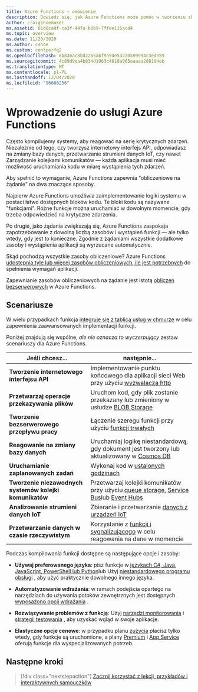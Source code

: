 ```yaml
---
title: Azure Functions — omówienie
description: Dowiedz się, jak Azure Functions może pomóc w tworzeniu skalowalnych aplikacji bezserwerowych.
author: craigshoemaker
ms.assetid: 01d6ca9f-ca3f-44fa-b0b9-7ffee115acd4
ms.topic: overview
ms.date: 11/20/2020
ms.author: cshoe
ms.custom: contperfq2
ms.openlocfilehash: 8b836ac8bd2255abf9a94e532a0599994c3ede89
ms.sourcegitcommit: 4c89d9ea4b834d1963c4818a965eaaaa288194eb
ms.translationtype: MT
ms.contentlocale: pl-PL
ms.lasthandoff: 12/04/2020
ms.locfileid: "96608256"
---
```

# <a name="introduction-to-azure-functions"></a>Wprowadzenie do usługi Azure Functions

Często kompilujemy systemy, aby reagować na serię krytycznych zdarzeń. Niezależnie od tego, czy tworzysz internetowy interfejs API, odpowiadasz na zmiany bazy danych, przetwarzanie strumieni danych IoT, czy nawet Zarządzanie kolejkami komunikatów — każda aplikacja musi mieć możliwość uruchamiania kodu w miarę wystąpienia tych zdarzeń.

Aby spełnić to wymaganie, Azure Functions zapewnia "obliczeniowe na żądanie" na dwa znaczące sposoby.

Najpierw Azure Functions umożliwia zaimplementowanie logiki systemu w postaci łatwo dostępnych bloków kodu. Te bloki kodu są nazywane "funkcjami". Różne funkcje można uruchamiać w dowolnym momencie, gdy trzeba odpowiedzieć na krytyczne zdarzenia.

Po drugie, jako żądania zwiększają się, Azure Functions zaspokaja zapotrzebowanie z dowolną liczbą zasobów i wystąpień funkcji — ale tylko wtedy, gdy jest to konieczne. Zgodnie z żądaniami wszystkie dodatkowe zasoby i wystąpienia aplikacji są wyrzucane automatycznie.

Skąd pochodzą wszystkie zasoby obliczeniowe? Azure Functions [udostępnia tyle lub więcej zasobów obliczeniowych, ile jest potrzebnych](./functions-scale.md) do spełnienia wymagań aplikacji.

Zapewnianie zasobów obliczeniowych na żądanie jest istotą [obliczeń bezserwerowych](https://azure.microsoft.com/solutions/serverless/) w Azure Functions.

## <a name="scenarios"></a>Scenariusze

W wielu przypadkach funkcja [integruje się z tablicą usług w chmurze](./functions-triggers-bindings.md) w celu zapewnienia zaawansowanych implementacji funkcji.

Poniżej znajdują się wspólne, _ale nie oznacza to wyczerpujący_ zestaw scenariuszy dla Azure Functions.

| Jeśli chcesz... | następnie... |
| --- | --- |
| **Tworzenie internetowego interfejsu API** | Implementowanie punktu końcowego dla aplikacji sieci Web przy użyciu [wyzwalacza http](./functions-bindings-http-webhook.md) |
| **Przetwarzaj operacje przekazywania plików** | Uruchom kod, gdy plik zostanie przekazany lub zmieniony w usłudze [BLOB Storage](./functions-bindings-storage-blob.md) |
| **Tworzenie bezserwerowego przepływu pracy** | Łączenie szeregu funkcji przy użyciu [funkcji trwałych](./durable/durable-functions-overview.md) |
| **Reagowanie na zmiany bazy danych** | Uruchamiaj logikę niestandardową, gdy dokument jest tworzony lub aktualizowany w [Cosmos DB](./functions-bindings-cosmosdb-v2.md) |
| **Uruchamianie zaplanowanych zadań** | Wykonaj kod w [ustalonych godzinach](./functions-bindings-timer.md) |
| **Tworzenie niezawodnych systemów kolejki komunikatów** | Przetwarzaj kolejki komunikatów przy użyciu [queue storage](./functions-bindings-storage-queue.md), [Service Bus](./functions-bindings-service-bus.md)lub [Event Hubs](./functions-bindings-event-hubs.md) |
| **Analizowanie strumieni danych IoT** | Zbieranie i przetwarzanie [danych z urządzeń IoT](./functions-bindings-event-iot.md) |
| **Przetwarzanie danych w czasie rzeczywistym** | Korzystanie z [funkcji i sygnalizującego](./functions-bindings-signalr-service.md) w celu reagowania na dane w momencie |

Podczas kompilowania funkcji dostępne są następujące opcje i zasoby:

- **Używaj preferowanego języka**: pisz funkcje w [językach C#, Java, JavaScript, PowerShell lub Python](./supported-languages.md)lub Użyj [niestandardowego programu obsługi](./functions-custom-handlers.md) , aby użyć praktycznie dowolnego innego języka.

- **Automatyzowanie wdrażania**: w ramach podejścia opartego na narzędziach do używania potoków zewnętrznych jest dostępnych [wyposażono opcji wdrażania](./functions-deployment-technologies.md) .

- **Rozwiązywanie problemów z funkcją**: Użyj [narzędzi monitorowania](./functions-monitoring.md) i [strategii testowania](./functions-test-a-function.md) , aby uzyskać wgląd w swoje aplikacje.

- **Elastyczne opcje cenowe**: w przypadku planu [zużycia](./pricing.md) płacisz tylko wtedy, gdy funkcje są uruchomione, a plany [Premium](./pricing.md) i [App Service](./pricing.md) oferują funkcje dla wyspecjalizowanych potrzeb.

## <a name="next-steps"></a>Następne kroki

> [!div class="nextstepaction"]
> [Zacznij korzystać z lekcji, przykładów i interaktywnych samouczków](./functions-get-started.md)
